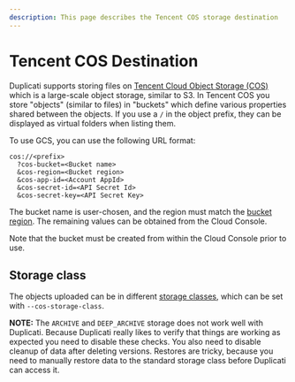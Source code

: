 ```yaml
---
description: This page describes the Tencent COS storage destination
---
```


# Tencent COS Destination

Duplicati supports storing files on [Tencent Cloud Object Storage (COS)](https://www.tencentcloud.com/products/cos) which is a large-scale object storage, similar to S3. In Tencent COS you store "objects" (similar to files) in "buckets" which define various properties shared between the objects. If you use a `/` in the object prefix, they can be displayed as virtual folders when listing them.

To use GCS, you can use the following URL format:

```
cos://<prefix>
  ?cos-bucket=<Bucket name>
  &cos-region=<Bucket region>
  &cos-app-id=<Account AppId>
  &cos-secret-id=<API Secret Id>
  &cos-secret-key=<API Secret Key>
```

The bucket name is user-chosen, and the region must match the [bucket region](https://www.tencentcloud.com/document/product/436/6224). The remaining values can be obtained from the Cloud Console.

Note that the bucket must be created from within the Cloud Console prior to use.

## Storage class

The objects uploaded can be in different [storage classes](https://www.tencentcloud.com/document/product/436/30925), which can be set with `--cos-storage-class`.

**NOTE:** The `ARCHIVE` and  `DEEP_ARCHIVE` storage does not work well with Duplicati. Because Duplicati really likes to verify that things are working as expected you need to disable these checks. You also need to disable cleanup of data after deleting versions. Restores are tricky, because you need to manually restore data to the standard storage class before Duplicati can access it.



